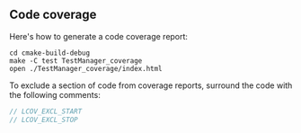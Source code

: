## Code coverage

Here's how to generate a code coverage report:

```
cd cmake-build-debug
make -C test TestManager_coverage
open ./TestManager_coverage/index.html
```

To exclude a section of code from coverage reports,
surround the code with the following comments:

```c++
// LCOV_EXCL_START
// LCOV_EXCL_STOP
```
